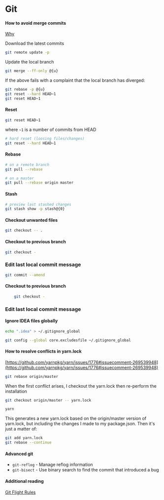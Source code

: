 # Git

#### **How to avoid merge commits**

[Why](https://stackoverflow.com/questions/6406762/why-am-i-merging-remote-tracking-branch-origin-develop-into-develop)

Download the latest commits

```bash
git remote update -p
```

Update the local branch

```bash
git merge --ff-only @{u}
```

If the above fails with a complaint that the local branch has diverged:

```bash
git rebase -p @{u}
git reset --hard HEAD~1
git reset HEAD~1
```

#### **Reset**

```bash
git reset HEAD~1
```

where `~1` is a number of commits from HEAD

```bash
# hard reset (loosing files/changes)
git reset --hard HEAD~1
```

#### **Rebase**

```bash
# on a remote branch
git pull --rebase

# on a master
git pull --rebase origin master
```

#### **Stash**

```bash
# preview last stashed changes
git stash show -p stash@{0}
```

#### **Checkout unwanted files**

```bash
git checkout -- .
```

#### **Checkout to previous branch**

```bash
git checkout -
```

### **Edit last local commit message**

```bash
git commit --amend
```

#### **Checkout to previous branch**

```bash
    git checkout -
```

### **Edit last local commit message**
#### **Ignore IDEA files globally**

```bash
echo ".idea" > ~/.gitignore_global

git config --global core.excludesfile ~/.gitignore_global
```

#### **How to resolve conflicts in yarn.lock**

[https://github.com/yarnpkg/yarn/issues/1776#issuecomment-269539948](https://github.com/yarnpkg/yarn/issues/1776#issuecomment-269539948)

```bash
git rebase origin/master
```

When the first conflict arises, I checkout the yarn.lock then re-perform the installation

```bash
git checkout origin/master -- yarn.lock

yarn
```

This generates a new yarn.lock based on the origin/master version of yarn.lock, but including the changes I made to my package.json. Then it's just a matter of:

```bash
git add yarn.lock
git rebase --continue
```

#### **Advanced git**

- `git-reflog` - Manage reflog information
- `git-bisect` - Use binary search to find the commit that introduced a bug

#### **Additional reading**

[Git Flight Rules](https://github.com/k88hudson/git-flight-rules/)
